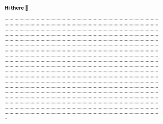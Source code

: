 ### Hi there 👋

......................................................................................................................................................................................................................................................................................................................................................................................................................................................................................................................................................................................................................................................................................................................................................................................................................................................................................................................................................................................................................................................................................................................................................................................................................................................................................................................................................................................................................................................................................................................................................................................................................................................................................................................................................................................................................................................................................................................................................................................................................................................................................................................................................................................................................................................................................................................................................................................................................................................